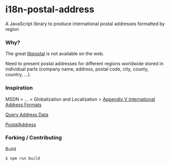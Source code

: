 # i18n-postal-address
A JavaScript library to produce international postal addresses formatted by
region

### Why?

The great [libpostal](https://github.com/openvenues/libpostal) is not available
on the web.

Need to present postal addresses for different regions worldwide stored in
individual parts (company name, address, postal code, city, county, country,
  ...).

### Inspiration

MSDN > ... > Globalization and Localization > [Appendix V International Address Formats](https://msdn.microsoft.com/en-us/library/cc195167.aspx)

[Query Address Data](http://i18napis.appspot.com/address)

[PostalAddress](https://schema.org/PostalAddress)

### Forking / Contributing

Build

```
$ npm run build
```
